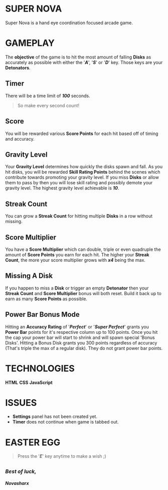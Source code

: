 # SUPER NOVA

Super Nova is a hand eye coordination focused arcade game.

  
  

# GAMEPLAY

The **objective** of the game is to hit the most amount of falling **Disks** as accurately as possible with either the '***A***', '***S***' or '***D***' key. Those keys are your **Detonators**.

  

## Timer

There will be a time limit of ***100*** seconds.

  

> So make every second count!

  

## Score

You will be rewarded various **Score Points** for each hit based off of timing and accuracy.

  

## Gravity Level

Your **Gravity Level** determines how quickly the disks spawn and fall. As you hit disks, you will be rewarded **Skill Rating Points** behind the scenes which contribute towards promoting your gravity level. If you miss **Disks** or allow them to pass by then you will lose skill rating and possibly demote your gravity level. The highest gravity level achievable is ***10***.

  

## Streak Count

You can grow a **Streak Count** for hitting multiple **Disks** in a row without missing.

  

## Score Multiplier

You have a **Score Multiplier** which can double, triple or even quadruple the amount of **Score Points** you earn for each hit. The higher your **Streak Count**, the more your score multiplier grows with ***x4*** being the max.

  

## Missing A Disk

If you happen to miss a **Disk** or trigger an empty **Detonator** then your **Streak Count** and **Score Multiplier** bonus will both reset. Build it back up to earn as many **Score Points** as possible.

  

## Power Bar Bonus Mode

Hitting an **Accuracy Rating** of '***Perfect***' or '***Super Perfect***' grants you **Power Bar** points for it's respective column up to 100 points. Once you hit the cap your power bar will start to shrink and will spawn special 'Bonus Disks'. Hitting a Bonus Disk grants you 300 points regardless of accuracy (That's triple the max of a regular disk). They do not grant power bar points.

# TECHNOLOGIES

 **HTML**
 **CSS**
 **JavaScript**

# ISSUES

- **Settings** panel has not been created yet.
- **Timer** does not continue when game is tabbed out.

# EASTER EGG

  

> Press the '***E***' key anytime to make a wish ;)

  

##

  
  

### *Best of luck,*

#### *Novasharx*